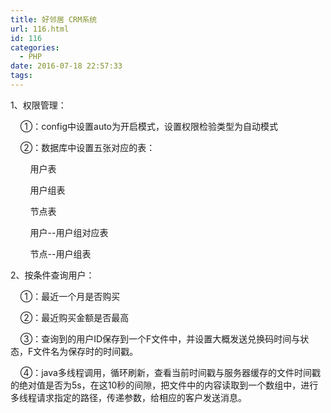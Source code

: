 ```yaml
---
title: 好邻居 CRM系统
url: 116.html
id: 116
categories:
  - PHP
date: 2016-07-18 22:57:33
tags:
---
```


1、权限管理：

    ①：config中设置auto为开启模式，设置权限检验类型为自动模式

    ②：数据库中设置五张对应的表：

        用户表

        用户组表

        节点表

        用户--用户组对应表

        节点--用户组表

2、按条件查询用户：

    ①：最近一个月是否购买

    ②：最近购买金额是否最高

    ③：查询到的用户ID保存到一个F文件中，并设置大概发送兑换码时间与状态，F文件名为保存时的时间戳。

    ④：java多线程调用，循环刷新，查看当前时间戳与服务器缓存的文件时间戳的绝对值是否为5s，在这10秒的间隙，把文件中的内容读取到一个数组中，进行多线程请求指定的路径，传递参数，给相应的客户发送消息。